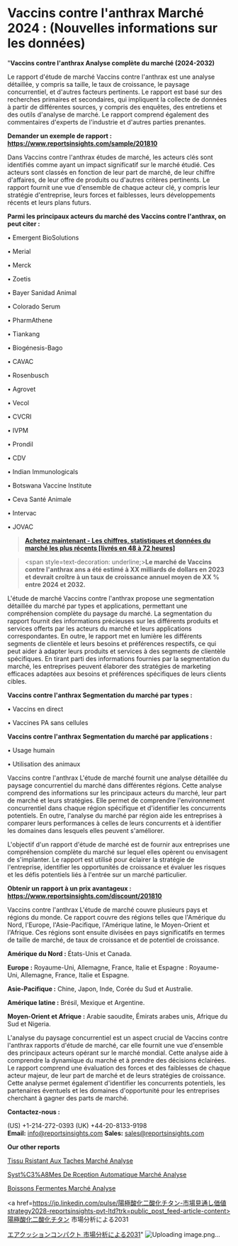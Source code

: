 # Vaccins contre l'anthrax Marché 2024 : (Nouvelles informations sur les données)

"<strong>Vaccins contre l'anthrax Analyse complète du marché (2024-2032)</strong>

Le rapport d'étude de marché Vaccins contre l'anthrax est une analyse détaillée, y compris sa taille, le taux de croissance, le paysage concurrentiel, et d'autres facteurs pertinents. Le rapport est basé sur des recherches primaires et secondaires, qui impliquent la collecte de données à partir de différentes sources, y compris des enquêtes, des entretiens et des outils d'analyse de marché. Le rapport comprend également des commentaires d'experts de l'industrie et d'autres parties prenantes.

<strong>Demander un exemple de rapport : </strong><strong><a href=https://www.reportsinsights.com/sample/201810>https://www.reportsinsights.com/sample/201810</a></strong>

Dans Vaccins contre l'anthrax études de marché, les acteurs clés sont identifiés comme ayant un impact significatif sur le marché étudié. Ces acteurs sont classés en fonction de leur part de marché, de leur chiffre d'affaires, de leur offre de produits ou d'autres critères pertinents. Le rapport fournit une vue d'ensemble de chaque acteur clé, y compris leur stratégie d'entreprise, leurs forces et faiblesses, leurs développements récents et leurs plans futurs.

<strong>Parmi les principaux acteurs du marché des Vaccins contre l'anthrax, on peut citer :</strong>

• Emergent BioSolutions

• Merial

• Merck

• Zoetis 

• Bayer Sanidad Animal

• Colorado Serum

• PharmAthene

• Tiankang

• Biogénesis-Bago

• CAVAC

• Rosenbusch

• Agrovet

• Vecol

• CVCRI

• IVPM

• Prondil

• CDV

• Indian Immunologicals

• Botswana Vaccine Institute

• Ceva Santé Animale

• Intervac

• JOVAC

<blockquote><a href=https://reportsinsights.com/buynow/201810><span style=text-decoration: underline;><strong>Achetez maintenant - Les chiffres, statistiques et données du marché les plus récents [livrés en 48 à 72 heures]</strong></span></a></blockquote>
<blockquote>
<div class=group w-full text-gray-800 dark:text-gray-100 border-b border-black/10 dark:border-gray-900/50 bg-gray-50 dark:bg-[#444654]>
<div class=flex p-4 gap-4 text-base md:gap-6 md:max-w-2xl lg:max-w-xl xl:max-w-3xl md:py-6 lg:px-0 m-auto>
<div class=relative flex flex-col w-[calc(100%-50px)] gap-1 md:gap-3 lg:w-[calc(100%-115px)]>
<div class=flex flex-grow flex-col gap-3>
<div class=min-h-[20px] flex flex-col items-start gap-4 whitespace-pre-wrap break-words>
<div class=result-streaming markdown prose w-full break-words dark:prose-invert light>

<span style=text-decoration: underline;><strong>Le marché de Vaccins contre l'anthrax ans a été estimé à XX milliards de dollars en 2023 et devrait croître à un taux de croissance annuel moyen de XX % entre 2024 et 2032.</strong></span>

</div>
</div>
</div>
</div>
</div>
</div></blockquote>
L'étude de marché Vaccins contre l'anthrax propose une segmentation détaillée du marché par types et applications, permettant une compréhension complète du paysage du marché. La segmentation du rapport fournit des informations précieuses sur les différents produits et services offerts par les acteurs du marché et leurs applications correspondantes. En outre, le rapport met en lumière les différents segments de clientèle et leurs besoins et préférences respectifs, ce qui peut aider à adapter leurs produits et services à des segments de clientèle spécifiques. En tirant parti des informations fournies par la segmentation du marché, les entreprises peuvent élaborer des stratégies de marketing efficaces adaptées aux besoins et préférences spécifiques de leurs clients cibles.

<strong>Vaccins contre l'anthrax Segmentation du marché par types :</strong>

• Vaccins en direct

• Vaccines PA sans cellules

<strong>Vaccins contre l'anthrax Segmentation du marché par applications :</strong>

• Usage humain

• Utilisation des animaux

Vaccins contre l'anthrax L'étude de marché fournit une analyse détaillée du paysage concurrentiel du marché dans différentes régions. Cette analyse comprend des informations sur les principaux acteurs du marché, leur part de marché et leurs stratégies. Elle permet de comprendre l'environnement concurrentiel dans chaque région spécifique et d'identifier les concurrents potentiels. En outre, l'analyse du marché par région aide les entreprises à comparer leurs performances à celles de leurs concurrents et à identifier les domaines dans lesquels elles peuvent s'améliorer.

L'objectif d'un rapport d'étude de marché est de fournir aux entreprises une compréhension complète du marché sur lequel elles opèrent ou envisagent de s'implanter. Le rapport est utilisé pour éclairer la stratégie de l'entreprise, identifier les opportunités de croissance et évaluer les risques et les défis potentiels liés à l'entrée sur un marché particulier.

<strong>Obtenir un rapport à un prix avantageux : <a href=https://www.reportsinsights.com/discount/201810>https://www.reportsinsights.com/discount/201810</a></strong>

Vaccins contre l'anthrax L'étude de marché couvre plusieurs pays et régions du monde. Ce rapport couvre des régions telles que l'Amérique du Nord, l'Europe, l'Asie-Pacifique, l'Amérique latine, le Moyen-Orient et l'Afrique. Ces régions sont ensuite divisées en pays significatifs en termes de taille de marché, de taux de croissance et de potentiel de croissance.

<strong>Amérique du Nord :</strong> États-Unis et Canada.

<strong>Europe :</strong> Royaume-Uni, Allemagne, France, Italie et Espagne : Royaume-Uni, Allemagne, France, Italie et Espagne.

<strong>Asie-Pacifique :</strong> Chine, Japon, Inde, Corée du Sud et Australie.

<strong>Amérique latine :</strong> Brésil, Mexique et Argentine.

<strong>Moyen-Orient et Afrique :</strong> Arabie saoudite, Émirats arabes unis, Afrique du Sud et Nigeria.

L'analyse du paysage concurrentiel est un aspect crucial de Vaccins contre l'anthrax rapports d'étude de marché, car elle fournit une vue d'ensemble des principaux acteurs opérant sur le marché mondial. Cette analyse aide à comprendre la dynamique du marché et à prendre des décisions éclairées. Le rapport comprend une évaluation des forces et des faiblesses de chaque acteur majeur, de leur part de marché et de leurs stratégies de croissance. Cette analyse permet également d'identifier les concurrents potentiels, les partenaires éventuels et les domaines d'opportunité pour les entreprises cherchant à gagner des parts de marché.

<strong>Contactez-nous :</strong>

(US) +1-214-272-0393
(UK) +44-20-8133-9198
<strong>Email:</strong> <a>info@reportsinsights.com</a>
<strong>Sales:</strong> <a>sales@reportsinsights.com</a>

<strong>Our other reports</strong>

<a href=https://www.linkedin.com/pulse/tissu-r%C3%A9sistant-aux-taches-march%C3%A9-analyse-1z3dc/>Tissu Rsistant Aux Taches Marché Analyse</a>

<a href=https://www.linkedin.com/pulse/syst%C3%A8mes-de-r%C3%A9ception-automatique-march%C3%A9-ywgcf/>Syst%C3%A8Mes De Rception Automatique Marché Analyse</a>

<a href=https://www.linkedin.com/pulse/boissons-ferment%C3%A9es-march%C3%A9-valorisation-ngoxf/>Boissons Fermentes Marché Analyse</a>

<a href=https://jp.linkedin.com/pulse/陽極酸化二酸化チタン-市場見通し価値strategy2028-reportsinsights-pvt-ltd?trk=public_post_feed-article-content>陽極酸化二酸化チタン 市場分析による2031</a>

<a href=https://www.linkedin.com/pulse/エアクッションコンパクト-市場2023完全な地域分析-community-market-research/>エアクッションコンパクト 市場分析による2031</a>"
![Uploading image.png…]()
